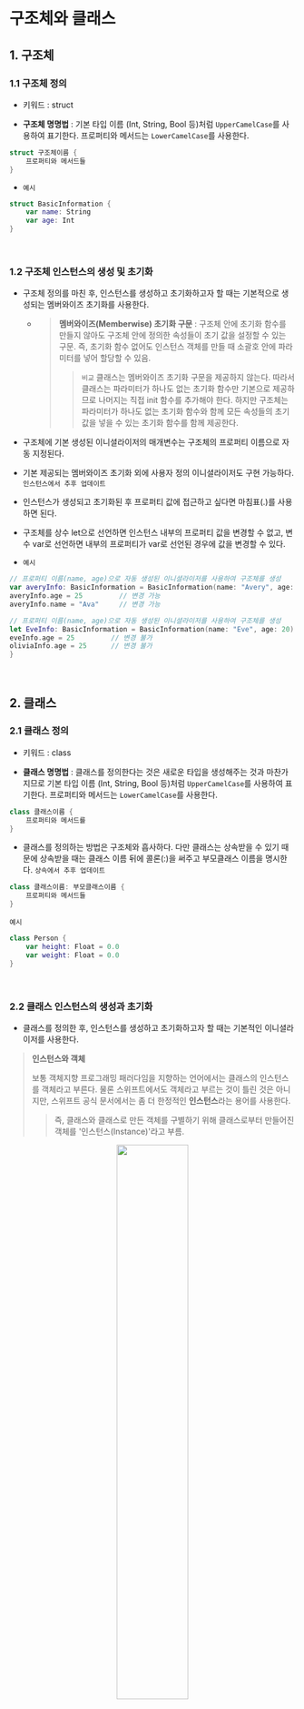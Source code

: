 # 구조체와 클래스

## 1. 구조체

### 1.1 구조체 정의

* 키워드 : struct

* **구조체 명명법** : 기본 타입 이름 (Int, String, Bool 등)처럼 `UpperCamelCase`를 사용하여 표기한다. 프로퍼티와 메서드는 `LowerCamelCase`를 사용한다.
  
```swift
struct 구조체이름 {
    프로퍼티와 메서드들
}
```

* `예시`

```swift
struct BasicInformation {
    var name: String
    var age: Int
}
```

<br>

### 1.2 구조체 인스턴스의 생성 및 초기화

* 구조체 정의를 마친 후, 인스턴스를 생성하고 초기화하고자 할 때는 기본적으로 생성되는 멤버와이즈 초기화를 사용한다.
  - > **멤버와이즈(Memberwise) 초기화 구문** : 구조체 안에 초기화 함수를 만들지 않아도 구조체 안에 정의한 속성들이 초기 값을 설정할 수 있는 구문. 즉, 초기화 함수 없어도 인스턴스 객체를 만들 때 소괄호 안에 파라미터를 넣어 할당할 수 있음. 
    > > `비교` 클래스는 멤버와이즈 초기화 구문을 제공하지 않는다. 따라서 클래스는 파라미터가 하나도 없는 초기화 함수만 기본으로 제공하므로 나머지는 직접 init 함수를 추가해야 한다. 하지만 구조체는 파라미터가 하나도 없는 초기화 함수와 함께 모든 속성들의 초기 값을 넣을 수 있는 초기화 함수를 함께 제공한다.

* 구조체에 기본 생성된 이니셜라이저의 매개변수는 구조체의 프로퍼티 이름으로 자동 지정된다. 
 
* 기본 제공되는 멤버와이즈 초기화 외에 사용자 정의 이니셜라이저도 구현 가능하다. `인스턴스에서 추후 업데이트`

* 인스턴스가 생성되고 초기화된 후 프로퍼티 값에 접근하고 싶다면 마침표(.)를 사용하면 된다.

* 구조체를 상수 let으로 선언하면 인스턴스 내부의 프로퍼티 값을 변경할 수 없고, 변수 var로 선언하면 내부의 프로퍼티가 var로 선언된 경우에 값을 변경할 수 있다.

* `예시`

```swift
// 프로퍼티 이름(name, age)으로 자동 생성된 이니셜라이저를 사용하여 구조체를 생성
var averyInfo: BasicInformation = BasicInformation(name: "Avery", age: 20)
averyInfo.age = 25         // 변경 가능
averyInfo.name = "Ava"     // 변경 가능

// 프로퍼티 이름(name, age)으로 자동 생성된 이니셜라이저를 사용하여 구조체를 생성
let EveInfo: BasicInformation = BasicInformation(name: "Eve", age: 20)
eveInfo.age = 25         // 변경 불가
oliviaInfo.age = 25      // 변경 불가
}
```

<br>

## 2. 클래스 

### 2.1 클래스 정의

* 키워드 : class

* **클래스 명명법** : 클래스를 정의한다는 것은 새로운 타입을 생성해주는 것과 마찬가지므로 기본 타입 이름 (Int, String, Bool 등)처럼 `UpperCamelCase`를 사용하여 표기한다. 프로퍼티와 메서드는 `LowerCamelCase`를 사용한다.

```swift
class 클래스이름 {
    프로퍼티와 메서드를
}
```

* 클래스를 정의하는 방법은 구조체와 흡사하다. 다만 클래스는 상속받을 수 있기 때문에 상속받을 때는 클래스 이름 뒤에 콜론(:)을 써주고 부모클래스 이름을 명시한다. `상속에서 추후 업데이트`

```swift
class 클래스이름: 부모클래스이름 {
    프로퍼티와 메서드들
}
```

`예시`

```swift
class Person {
    var height: Float = 0.0
    var weight: Float = 0.0
}
```

<br>

### 2.2 클래스 인스턴스의 생성과 초기화

* 클래스를 정의한 후, 인스턴스를 생성하고 초기화하고자 할 때는 기본적인 이니셜라이저를 사용한다. 

> **인스턴스와 객체**
> 
> 보통 객체지향 프로그래밍 패러다임을 지향하는 언어에서는 클래스의 인스턴스를 객체라고 부른다. 물론 스위프트에서도 객체라고 부르는 것이 틀린 것은 아니지만, 스위프트 공식 문서에서는 좀 더 한정적인 **인스턴스**라는 용어를 사용한다. 
> > 즉, 클래스와 클래스로 만든 객체를 구별하기 위해 클래스로부터 만들어진 객체를 '인스턴스(Instance)'라고 부름.

<p align="center"><img src="https://user-images.githubusercontent.com/39042837/103747577-3b6f1300-5046-11eb-9f48-7b0a8c800dda.jpeg" width="50%" height="50%">

* 인스턴스가 생성되고 초기화된 후 프로퍼티 값에 접근하고 싶다면 마침표(.)를 사용하면 된다.
  
* **구조체와는 다르게 클래스의 인스턴스는 참조 타입이므로 클래스의 인스터스를 상수 let으로 선언해도 내부 프로퍼티 값을 변경할 수 있다.**

```swift
var Ava: Person = Person()
Ava.height = 165.0
Ava.weight = 50.0

let Finn: Person = Person()
Finn.height = 185.0
jenny.weight = 70.0
```
* 기본 이니셜라이저 외에 사용자가 직접 이니셜라이저를 정의할 수도 있다. `인스턴스에서 추후 업데이트`

<br>
 
### 2.3 클래스 인스턴스의 소멸

* 클래스의 인스턴스는 참조 타입이므로 더는 참조할 필요가 없을 때 메모리에서 해제된다. `ARC에서 추후 업데이트`
  
* 이 과정을 소멸이라고 하는데 소멸되기 직전 deinit라는 메서드가 호출된다.
  
* 클래스 내부에 deinit 메서드를 구현해주면 소멸되기 직전에 deinit 메서드가 호출되는데, 이렇게 호출되는 deinit 메서드를 디이니셜라이저(Deinitializer)라고 부른다.

* deinit는 클래스당 하나만 구현할 수 있고 매개변수를 위한 소괄호도 적지 않으며, 매개변수와 반환 값을 가질 수 없다. 

`예시`

```swift
class Person {
    var height: Float = 0.0
    var weight: Float = 0.0
    
    deinit {
        print("Person 클래스의 인스턴스가 소멸됩니다.")
    }
}

var Ava: Person? = Person()
Ava = nil // Person 클래스의 인스턴스가 소멸됨
```
* 보통 deinit 메서드에는 인스턴스가 메모리에서 해제되기 직전에 처리할 코드(인스턴스 소멸 전에 데이터를 저장하거나 다른 객체에 인스턴스 소멸을 알릴 때 등)를 넣는다. `인스턴스에서 추후 업데이트`

<br>

## 3. 구조체와 클래스의 비교

`공통점`

* 값을 저장하기 위해 프로퍼티를 정의할 수 있다.

* 기능 실행을 위해 메서드를 정의할 수 있다.

* 서브스크립트 문법을 통해 구조체 또는 클래스가 갖는 값(프로퍼티)에 접근하도록 정의할 수 있다.

* 초기화될 때의 상태를 지정하기 위해 이니셜라이저를 정의할 수 있다.

* 초기구현과 더불어 새로운 기능 추가를 위해 익스텐션을 확장할 수 있다.

* 특정 기능을 실행하기 위해 특정 프로토콜을 준수할 수 있다.

`차이점`

* 클래스의 인스턴스 객체를 변수에 할당하면 그 변수가 인스턴스 객체를 참조 혹은 레퍼런스(Reference)한다. 따라서 실제 객체가 만들어진 메모리의 위치만 가리킨다.

  하지만 구조체의 인스턴스 객체를 변수에 할당하면 그 변수는 인스턴스 객체를 복사(Copy)한다.
  
  > 구조체 -> 값을 전달하는 자료형 (Value Type)

  > 클래스 -> 참조를 전달하는 자료형 (Reference Type)

* 구조체의 인스턴스 객체를 만들 때 멤버와이즈 초기화 구문을 사용할 수 있다.

* 클래스는 상속할 수 있지만 구조체는 상속할 수 없다.

* 클래스의 인스턴스 객체는 타입 변환(Type Casting)이 가능하다.

* 클래스의 인스턴스 객체는 메모리에서 없어질 때 직접 값을 해제할 수 있도록 디이니셜라이저(소멸화 구문)를 제공한다.

* 참조 횟수 계산(Reference Counting)은 클래스의 인스턴스에만 적용된다.

<br>

### 3.1 값 타입과 참초 타입이므로

* 구조체는 값 타입이고 클래스는 참조 타입이다. 값 타입과 참초 타입의 가장 큰 차이는 **무엇이 전달되느냐**이다. 

* 예를 들어 어떤 함수의 전달인자로 값 타입만 넘긴다면 **전달될 값이 복사**되어 전달된다.

*  그러나 참조타입이 전달인자로 전달될 때에는 값을 복사하지 않고 **참조(주소)가 전달**된다. 참조라는 것은 C, C++, Objective-C 등의 언어에서 사용되는 포인터와 매우 유사한 개념이지만, 표현할 때 애스터리스크(*)를 쓰진 않는다.

* 함수의 전달인자로 넘길 때도 참조가 전달되며, 다른 변수 또는 상수에 할당될 때도 마찬가지로 참조가 할당된다.

* 클래스의 인스턴스끼리 참조가 같은지 확인할 때에는 식별 연산자(Identify Operators)를 사용한다.

<br>

### 3.2 스위프트의 기본 데이터 타입은 모두 구조체

```swift
public struct String {
    /// An empty 'String'.
    public init()
}
```

* 위의 코드는 스위프트 표준 라이브러리에 포함되어 있는 스위프트의 String 타입 기본 정의이다.
  
* 다른 기본 타입(Bool, Int, Array, Dictionary, Set 등)도 String 타입과 마찬가지로 모두 구조체로 구현되어 있다.

* 이는 기본 데이터 타입은 모두 값 타입이며, 전달인자를 통해 데이터를 전달하면 값이 복사되어 전달될 뿐 함수 내부에서 아무리 전달된 값을 변경해도 기존의 변수나 상수에는 전혀 영향을 미치지 못함을 의미한다. `이래서 스위프트의 전달인자는 모두 상수로 취급되는 건가?`

<br>

## 4. 구조체와 클래서 선택해서 사용하기

앞서 알아본 듯이 구조체와 클래스는 새로운 데이터 타입을 정의하고 기능을 추가한 다는 점이 같지만 각각 인스턴스가 값 타입(Pass By Value)과 참조 타입(Pass By Reference)이라는 점은 다르다.

생긴 것은 비슷하지만 용도는 다르므로 프로젝트의 성격에 따라, 데이터의 활용도에 따라, 특정 타입을 구현할 때 구조체와 클래스 둘 중 하나를 선택해서 사용해야 한다.

다음은 다음과 같은 경우에는 *구조체를 사용*하는 것이 좋다.

* 여러 개의 값을 하나로 묶어두고 싶을 때
  
* 새로운 틀을 정의하는 데 기존 틀을 상속해서 만들 필요가 없을 때

* 하나로 묶어 둔 데이터를 복사해서 만드는 것이 좋을 때

구조체로 사용하기에 가장 적합한 예로는 좌표계가 있다. 

클래스는 새로운 인스턴스 객체를 만든 후 여러 변수에 여러 번 할당해도 인스턴스 객체를 복사해서 만들지 않으므로 메모리를 좀 더 효율적으로 사용할 수 있다.

따라서 위의 상황을 제외하면 클래스로 정의하여 사용하도록 한다.

<br>

### 객체 자료형의 비교 `(연산자 === 와 !==)`

1. 두 객체의 자료형을 비교한다.

2. 두 객체의 자료형이 같다면 그 안에 들어있는 속성을 비교한다.

<br>

--- 
### 참고 자료

[클래스과 구조체(Classes and Structures)](https://jusung.gitbook.io/the-swift-language-guide/language-guide/09-classes-and-structures)

[Swift – 구조체 클래스](https://blog.yagom.net/530/)

[Swift 성능 이해하기 struct-class](https://noah0316.github.io/Swift/2021-12-21-swift-성능-이해하기-struct-class/)
